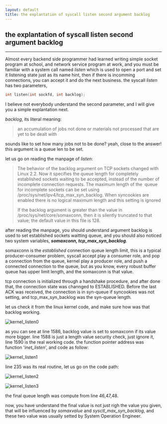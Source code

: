 ```yaml
---
layout: default
title: the explantation of syscall listen second argument backlog
---
```


## the explantation of syscall listen second argument backlog

------

Almost every backend side programmer had learned writing simple socket program at school, and network service program at work, and you must be familiar with a system call named *listen* which is used to open a port and set it listening state just as its name hint,  then if there is incomming connections, you can accept it and do the next business. the syscall *listen* has two parameters,

```c
int listen(int sockfd, int backlog);
```

I believe not everybody understand the second parameter, and I will give you a simple explantation next.

*backlog*, its literal meaning:

> an accumulation of jobs not done or materials not processed that are yet to be dealt with

sounds like to set how many jobs not to be done? yeah, close to the answer! this argument is a queue len to be set.

let us go on reading the manpage of *listen*:

> The behavior of the backlog argument on TCP sockets changed with Linux 2.2.  Now it specifies the queue length for completely established sockets waiting to be accepted, instead of the number of incomplete connection requests.  The maximum  length  of  the
> ​       queue for incomplete sockets can be set using /proc/sys/net/ipv4/tcp_max_syn_backlog.  When syncookies are enabled there is no logical maximum length and this setting is ignored
>
> If  the  backlog argument is greater than the value in /proc/sys/net/core/somaxconn, then it is silently truncated to that value; the default value in this file is 128.

after reading the manpage, you should understand argument backlog is used to set established sockets waitting queue, and you should also noticed two system variables, ***somaxconn, tcp_max_syn_backlog***.

somaxconn is the *established* connection queue length limit,  this is a typical producer-consumer problem, syscall accept play a consumer role, and pop a connection from the queue, kernel play a producer role, and push a connected connection to the queue, but as you know, every robust buffer queue has upper limit length, and the somaxconn  is that value.

tcp connection is initialized through a handshake procedure, and after done that, the connection state was channged to ESTABLISHED. Before the last ACK was received, the connection is in syn-queue if syncookies was not setting, and tcp_max_syn_backlog was the syn-queue length. 

let us check it from the linux kernel code, and make sure how was that backlog working.

![kernel_listen0](https://user-images.githubusercontent.com/7620721/63136953-ecff4580-c006-11e9-8726-dd035204c523.png)

as you can see at line 1586, backlog value is set to somaxconn if its value more bigger. line 1588 is just a length value security check, just ignore it, line 1590 is the real working code. the function pointer address was function '*inet_listen*', and code as follow:

![kernel_listen1](https://user-images.githubusercontent.com/7620721/63137089-5da66200-c007-11e9-97ed-7c9f7942adad.png)

line 235 was its real routine, let us go on the code path:

![kernel_listen2](https://user-images.githubusercontent.com/7620721/63137287-3603c980-c008-11e9-8bdc-5b20d820d183.png)

![kernel_listen3](https://user-images.githubusercontent.com/7620721/63137321-592e7900-c008-11e9-8042-a2232c266248.png)

the final queue length was compute from line 46,47,48.

now, you have understand the final value is not just righ the value you given, that will be influenced by *somaxvalue* and *sysctl_max_syn_backlog*, and these two value was usually setted by System Operation Engineer.
